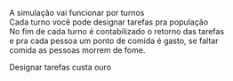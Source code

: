 A simulação vai funcionar por turnos  
Cada turno você pode designar tarefas pra população  
No fim de cada turno é contabilizado o retorno das tarefas  
e pra cada pessoa um ponto de comida é gasto, se faltar  
comida as pessoas morrem de fome.  
  
Designar tarefas custa ouro  
